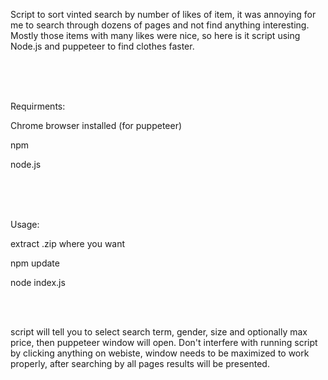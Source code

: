 <p>Script to sort vinted search by number of likes of item, it was annoying for me to search through dozens of pages and not find anything interesting. Mostly those items with many likes were nice, so here is it script using Node.js and puppeteer to find clothes faster.</p>
<br/>
<br/>
<br/>
<p>Requirments:</p>
<p>Chrome browser installed (for puppeteer)</p>
<p>npm</p>
<p>node.js</p>
<br/>
<br/>
<br/>

<p>Usage: </p>
<p>extract .zip where you want</p>
<p>npm update</p>
<p>node index.js</p>

<br/>
<br/>
<p>script will tell you to select search term, gender, size and optionally max price, then puppeteer window will open. Don't interfere with running script by clicking anything on webiste, window needs to be maximized to work properly, after searching by all pages results will be presented.</p>



